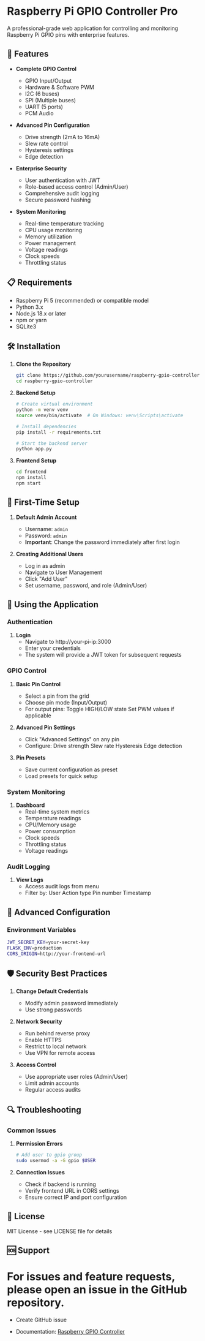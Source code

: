 # Raspberry Pi GPIO Controller Pro

A professional-grade web application for controlling and monitoring Raspberry Pi GPIO pins with enterprise features.

## 🚀 Features

- **Complete GPIO Control**
  - GPIO Input/Output
  - Hardware & Software PWM
  - I2C (6 buses)
  - SPI (Multiple buses)
  - UART (5 ports)
  - PCM Audio

- **Advanced Pin Configuration**
  - Drive strength (2mA to 16mA)
  - Slew rate control
  - Hysteresis settings
  - Edge detection

- **Enterprise Security**
  - User authentication with JWT
  - Role-based access control (Admin/User)
  - Comprehensive audit logging
  - Secure password hashing

- **System Monitoring**
  - Real-time temperature tracking
  - CPU usage monitoring
  - Memory utilization
  - Power management
  - Voltage readings
  - Clock speeds
  - Throttling status

## 📋 Requirements

- Raspberry Pi 5 (recommended) or compatible model
- Python 3.x
- Node.js 18.x or later
- npm or yarn
- SQLite3

## 🛠️ Installation

1. **Clone the Repository**
   ```bash
   git clone https://github.com/yourusername/raspberry-gpio-controller.git
   cd raspberry-gpio-controller
   ```

2. **Backend Setup**
   ```bash
   # Create virtual environment
   python -m venv venv
   source venv/bin/activate  # On Windows: venv\Scripts\activate
   
   # Install dependencies
   pip install -r requirements.txt
   
   # Start the backend server
   python app.py
   ```

3. **Frontend Setup**
   ```bash
   cd frontend
   npm install
   npm start
   ```

## 🔐 First-Time Setup

1. **Default Admin Account**
   - Username: `admin`
   - Password: `admin`
   - **Important**: Change the password immediately after first login

2. **Creating Additional Users**
   - Log in as admin
   - Navigate to User Management
   - Click "Add User"
   - Set username, password, and role (Admin/User)

## 📱 Using the Application

### Authentication

1. **Login**
   - Navigate to http://your-pi-ip:3000
   - Enter your credentials
   - The system will provide a JWT token for subsequent requests

### GPIO Control

1. **Basic Pin Control**
   - Select a pin from the grid
   - Choose pin mode (Input/Output)
   - For output pins:
     Toggle HIGH/LOW state
     Set PWM values if applicable

2. **Advanced Pin Settings**
   - Click "Advanced Settings" on any pin
   - Configure:
     Drive strength
     Slew rate
     Hysteresis
     Edge detection

3. **Pin Presets**
   - Save current configuration as preset
   - Load presets for quick setup

### System Monitoring

1. **Dashboard**
   - Real-time system metrics
   - Temperature readings
   - CPU/Memory usage
   - Power consumption
   - Clock speeds
   - Throttling status
   - Voltage readings

### Audit Logging

1. **View Logs**
   - Access audit logs from menu
   - Filter by:
     User
     Action type
     Pin number
     Timestamp

## 🔧 Advanced Configuration

### Environment Variables
```bash
JWT_SECRET_KEY=your-secret-key
FLASK_ENV=production
CORS_ORIGIN=http://your-frontend-url
```

## 🛡️ Security Best Practices

1. **Change Default Credentials**
   - Modify admin password immediately
   - Use strong passwords

2. **Network Security**
   - Run behind reverse proxy
   - Enable HTTPS
   - Restrict to local network
   - Use VPN for remote access

3. **Access Control**
   - Use appropriate user roles (Admin/User)
   - Limit admin accounts
   - Regular access audits

## 🔍 Troubleshooting

### Common Issues

1. **Permission Errors**
   ```bash
   # Add user to gpio group
   sudo usermod -a -G gpio $USER
   ```

2. **Connection Issues**
   - Check if backend is running
   - Verify frontend URL in CORS settings
   - Ensure correct IP and port configuration

## 📄 License

MIT License - see LICENSE file for details

## 🆘 Support

For issues and feature requests, please open an issue in the GitHub repository.
=======
- Create GitHub issue

- Documentation: [Raspberry GPIO Controller](https://woodmurderedhat.github.io/raspberry-gpio-controller/)
